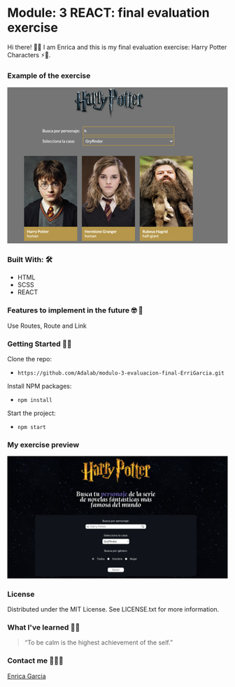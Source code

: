 # Module: 3 REACT: final evaluation exercise

Hi there! 👋🏻 I am Enrica and this is my final evaluation exercise: Harry Potter Characters ⚡🧙.

### Example of the exercise
![Image](./src/images/images/example-exam.png)

### Built With: 🛠
- HTML
- SCSS
- REACT

### Features to implement in the future 🤓 🔁
Use Routes, Route and Link

### Getting Started 💪🏼

Clone the repo:
* `https://github.com/Adalab/modulo-3-evaluacion-final-ErriGarcia.git`

Install NPM packages:
* `npm install`

Start the project: 
* `npm start`

### My exercise preview
![My Image](./src/images/images/result-exam.png)

### License
Distributed under the MIT License. See LICENSE.txt for more information.

### What I've learned 🧘‍♀️
> “To be calm is the highest achievement of the self.”

### Contact me 👩🏻‍💻
[Enrica Garcia](https://www.linkedin.com/in/enrica-garcia-69541a208/)